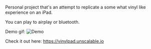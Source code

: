 Personal project that's an attempt to replicate a some what vinyl like experience on an iPad.

You can play to airplay or bluetooth.

Demo gif:
![Demo](https://vinylpad.unscalable.io/img/demo.gif)

Check it out here: https://vinylpad.unscalable.io
